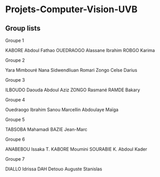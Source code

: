 # Projets-Computer-Vision-UVB

## Group lists

Groupe 1 

KABORE Abdoul Fathao 
OUEDRAOGO Alassane Ibrahim 
ROBGO Karima 

Groupe 2 

Yara Mimbouré 
Nana Sidwendliuan Romari 
Zongo Celse Darius 

Groupe 3 

ILBOUDO Daouda Abdoul Aziz 
ZONGO Rasmané 
RAMDE Bakary 

Groupe 4 

Ouedraogo Ibrahim 
Sanou Marcellin 
Abdoulaye Maïga 

Groupe 5 

TABSOBA Mahamadi 
BAZIE Jean-Marc 

Groupe 6 

ANABEBOU Issaka T. 
KABORE Moumini 
SOURABIE K. Abdoul Kader 

Groupe 7 

DIALLO Idrissa 
DAH Detouo Auguste Stanislas 
